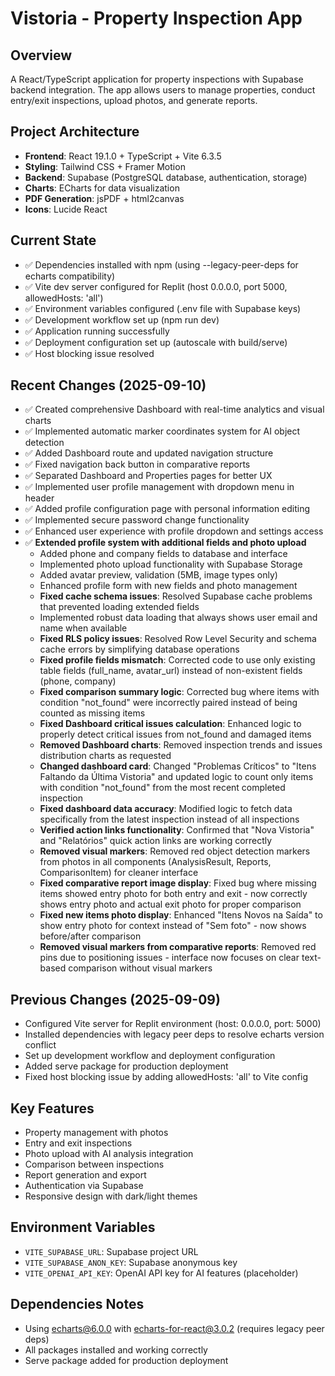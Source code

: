 # Vistoria - Property Inspection App

## Overview
A React/TypeScript application for property inspections with Supabase backend integration. The app allows users to manage properties, conduct entry/exit inspections, upload photos, and generate reports.

## Project Architecture
- **Frontend**: React 19.1.0 + TypeScript + Vite 6.3.5
- **Styling**: Tailwind CSS + Framer Motion
- **Backend**: Supabase (PostgreSQL database, authentication, storage)
- **Charts**: ECharts for data visualization
- **PDF Generation**: jsPDF + html2canvas
- **Icons**: Lucide React

## Current State
- ✅ Dependencies installed with npm (using --legacy-peer-deps for echarts compatibility)
- ✅ Vite dev server configured for Replit (host 0.0.0.0, port 5000, allowedHosts: 'all')
- ✅ Environment variables configured (.env file with Supabase keys)
- ✅ Development workflow set up (npm run dev)
- ✅ Application running successfully
- ✅ Deployment configuration set up (autoscale with build/serve)
- ✅ Host blocking issue resolved

## Recent Changes (2025-09-10)
- ✅ Created comprehensive Dashboard with real-time analytics and visual charts
- ✅ Implemented automatic marker coordinates system for AI object detection
- ✅ Added Dashboard route and updated navigation structure
- ✅ Fixed navigation back button in comparative reports
- ✅ Separated Dashboard and Properties pages for better UX
- ✅ Implemented user profile management with dropdown menu in header
- ✅ Added profile configuration page with personal information editing
- ✅ Implemented secure password change functionality
- ✅ Enhanced user experience with profile dropdown and settings access
- ✅ **Extended profile system with additional fields and photo upload**
  - Added phone and company fields to database and interface
  - Implemented photo upload functionality with Supabase Storage
  - Added avatar preview, validation (5MB, image types only)
  - Enhanced profile form with new fields and photo management
  - **Fixed cache schema issues**: Resolved Supabase cache problems that prevented loading extended fields
  - Implemented robust data loading that always shows user email and name when available
  - **Fixed RLS policy issues**: Resolved Row Level Security and schema cache errors by simplifying database operations
  - **Fixed profile fields mismatch**: Corrected code to use only existing table fields (full_name, avatar_url) instead of non-existent fields (phone, company)
  - **Fixed comparison summary logic**: Corrected bug where items with condition "not_found" were incorrectly paired instead of being counted as missing items
  - **Fixed Dashboard critical issues calculation**: Enhanced logic to properly detect critical issues from not_found and damaged items
  - **Removed Dashboard charts**: Removed inspection trends and issues distribution charts as requested
  - **Changed dashboard card**: Changed "Problemas Críticos" to "Itens Faltando da Última Vistoria" and updated logic to count only items with condition "not_found" from the most recent completed inspection
  - **Fixed dashboard data accuracy**: Modified logic to fetch data specifically from the latest inspection instead of all inspections
  - **Verified action links functionality**: Confirmed that "Nova Vistoria" and "Relatórios" quick action links are working correctly
  - **Removed visual markers**: Removed red object detection markers from photos in all components (AnalysisResult, Reports, ComparisonItem) for cleaner interface
  - **Fixed comparative report image display**: Fixed bug where missing items showed entry photo for both entry and exit - now correctly shows entry photo and actual exit photo for proper comparison
  - **Fixed new items photo display**: Enhanced "Itens Novos na Saída" to show entry photo for context instead of "Sem foto" - now shows before/after comparison
  - **Removed visual markers from comparative reports**: Removed red pins due to positioning issues - interface now focuses on clear text-based comparison without visual markers

## Previous Changes (2025-09-09)
- Configured Vite server for Replit environment (host: 0.0.0.0, port: 5000)
- Installed dependencies with legacy peer deps to resolve echarts version conflict
- Set up development workflow and deployment configuration
- Added serve package for production deployment
- Fixed host blocking issue by adding allowedHosts: 'all' to Vite config

## Key Features
- Property management with photos
- Entry and exit inspections
- Photo upload with AI analysis integration
- Comparison between inspections
- Report generation and export
- Authentication via Supabase
- Responsive design with dark/light themes

## Environment Variables
- `VITE_SUPABASE_URL`: Supabase project URL
- `VITE_SUPABASE_ANON_KEY`: Supabase anonymous key
- `VITE_OPENAI_API_KEY`: OpenAI API key for AI features (placeholder)

## Dependencies Notes
- Using echarts@6.0.0 with echarts-for-react@3.0.2 (requires legacy peer deps)
- All packages installed and working correctly
- Serve package added for production deployment